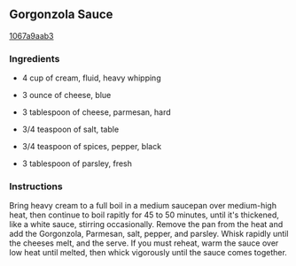## Gorgonzola Sauce

[1067a9aab3](http://online-cookbook.com/goto/cook/rpage/0015B9)

### Ingredients

 - 4 cup of cream, fluid, heavy whipping

 - 3 ounce of cheese, blue

 - 3 tablespoon of cheese, parmesan, hard

 - 3/4 teaspoon of salt, table

 - 3/4 teaspoon of spices, pepper, black

 - 3 tablespoon of parsley, fresh

### Instructions

Bring heavy cream to a full boil in a medium saucepan over medium-high heat, then continue to boil rapitly for 45 to 50 minutes, until it's thickened, like a white sauce, stirring occasionally. Remove the pan from the heat and add the Gorgonzola, Parmesan, salt, pepper, and parsley. Whisk rapidly until the cheeses melt, and the serve. If you must reheat, warm the sauce over low heat until melted, then whick vigorously until the sauce comes together.